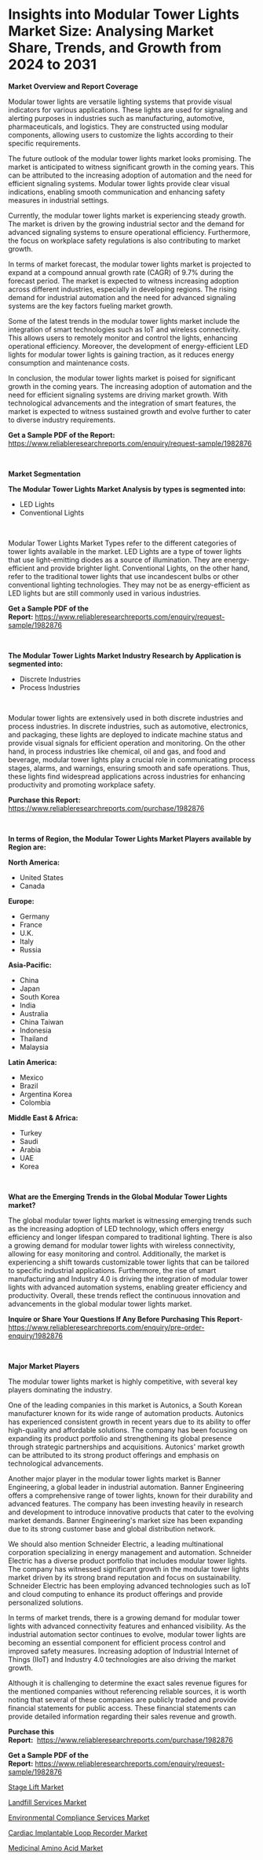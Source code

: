 <p><h1>Insights into Modular Tower Lights Market Size: Analysing Market Share, Trends, and Growth from 2024 to 2031</h1></p><p><strong>Market Overview and Report Coverage</strong></p>
<p><p>Modular tower lights are versatile lighting systems that provide visual indicators for various applications. These lights are used for signaling and alerting purposes in industries such as manufacturing, automotive, pharmaceuticals, and logistics. They are constructed using modular components, allowing users to customize the lights according to their specific requirements.</p><p>The future outlook of the modular tower lights market looks promising. The market is anticipated to witness significant growth in the coming years. This can be attributed to the increasing adoption of automation and the need for efficient signaling systems. Modular tower lights provide clear visual indications, enabling smooth communication and enhancing safety measures in industrial settings.</p><p>Currently, the modular tower lights market is experiencing steady growth. The market is driven by the growing industrial sector and the demand for advanced signaling systems to ensure operational efficiency. Furthermore, the focus on workplace safety regulations is also contributing to market growth.</p><p>In terms of market forecast, the modular tower lights market is projected to expand at a compound annual growth rate (CAGR) of 9.7% during the forecast period. The market is expected to witness increasing adoption across different industries, especially in developing regions. The rising demand for industrial automation and the need for advanced signaling systems are the key factors fueling market growth.</p><p>Some of the latest trends in the modular tower lights market include the integration of smart technologies such as IoT and wireless connectivity. This allows users to remotely monitor and control the lights, enhancing operational efficiency. Moreover, the development of energy-efficient LED lights for modular tower lights is gaining traction, as it reduces energy consumption and maintenance costs.</p><p>In conclusion, the modular tower lights market is poised for significant growth in the coming years. The increasing adoption of automation and the need for efficient signaling systems are driving market growth. With technological advancements and the integration of smart features, the market is expected to witness sustained growth and evolve further to cater to diverse industry requirements.</p></p>
<p><strong>Get a Sample PDF of the Report:</strong> <a href="https://www.reliableresearchreports.com/enquiry/request-sample/1982876">https://www.reliableresearchreports.com/enquiry/request-sample/1982876</a></p>
<p>&nbsp;</p>
<p><strong>Market Segmentation</strong></p>
<p><strong>The Modular Tower Lights Market Analysis by types is segmented into:</strong></p>
<p><ul><li>LED Lights</li><li>Conventional Lights</li></ul></p>
<p>&nbsp;</p>
<p><p>Modular Tower Lights Market Types refer to the different categories of tower lights available in the market. LED Lights are a type of tower lights that use light-emitting diodes as a source of illumination. They are energy-efficient and provide brighter light. Conventional Lights, on the other hand, refer to the traditional tower lights that use incandescent bulbs or other conventional lighting technologies. They may not be as energy-efficient as LED lights but are still commonly used in various industries.</p></p>
<p><strong>Get a Sample PDF of the Report:</strong>&nbsp;<a href="https://www.reliableresearchreports.com/enquiry/request-sample/1982876">https://www.reliableresearchreports.com/enquiry/request-sample/1982876</a></p>
<p>&nbsp;</p>
<p><strong>The Modular Tower Lights Market Industry Research by Application is segmented into:</strong></p>
<p><ul><li>Discrete Industries</li><li>Process Industries</li></ul></p>
<p>&nbsp;</p>
<p><p>Modular tower lights are extensively used in both discrete industries and process industries. In discrete industries, such as automotive, electronics, and packaging, these lights are deployed to indicate machine status and provide visual signals for efficient operation and monitoring. On the other hand, in process industries like chemical, oil and gas, and food and beverage, modular tower lights play a crucial role in communicating process stages, alarms, and warnings, ensuring smooth and safe operations. Thus, these lights find widespread applications across industries for enhancing productivity and promoting workplace safety.</p></p>
<p><strong>Purchase this Report:</strong>&nbsp; <a href="https://www.reliableresearchreports.com/purchase/1982876">https://www.reliableresearchreports.com/purchase/1982876</a></p>
<p>&nbsp;</p>
<p><strong>In terms of Region, the Modular Tower Lights Market Players available by Region are:</strong></p>
<p>
    <p> <strong> North America: </strong>
        <ul>
            <li>United States</li>
            <li>Canada</li>
        </ul>
        </p> 
    <p> <strong> Europe: </strong>
        <ul>
            <li>Germany</li>
            <li>France</li>
            <li>U.K.</li>
            <li>Italy</li>
            <li>Russia</li>
        </ul>
        </p> 
    <p> <strong> Asia-Pacific: </strong>
        <ul>
            <li>China</li>
            <li>Japan</li>
            <li>South Korea</li>
            <li>India</li>
            <li>Australia</li>
            <li>China Taiwan</li>
            <li>Indonesia</li>
            <li>Thailand</li>
            <li>Malaysia</li>
        </ul>
        </p> 
    <p> <strong> Latin America: </strong>
        <ul>
            <li>Mexico</li>
            <li>Brazil</li>
            <li>Argentina Korea</li>
            <li>Colombia</li>
        </ul>
        </p> 
    <p> <strong> Middle East & Africa: </strong>
        <ul>
            <li>Turkey</li>
            <li>Saudi</li>
            <li>Arabia</li>
            <li>UAE</li>
            <li>Korea</li>
        </ul>
    </p>
    </p>
<p>&nbsp;</p>
<p><strong>What are the Emerging Trends in the Global Modular Tower Lights market?</strong></p>
<p><p>The global modular tower lights market is witnessing emerging trends such as the increasing adoption of LED technology, which offers energy efficiency and longer lifespan compared to traditional lighting. There is also a growing demand for modular tower lights with wireless connectivity, allowing for easy monitoring and control. Additionally, the market is experiencing a shift towards customizable tower lights that can be tailored to specific industrial applications. Furthermore, the rise of smart manufacturing and Industry 4.0 is driving the integration of modular tower lights with advanced automation systems, enabling greater efficiency and productivity. Overall, these trends reflect the continuous innovation and advancements in the global modular tower lights market.</p></p>
<p><strong>Inquire or Share Your Questions If Any Before Purchasing This Report</strong>- <a href="https://www.reliableresearchreports.com/enquiry/pre-order-enquiry/1982876">https://www.reliableresearchreports.com/enquiry/pre-order-enquiry/1982876</a></p>
<p>&nbsp;</p>
<p><strong>Major Market Players</strong></p>
<p><p>The modular tower lights market is highly competitive, with several key players dominating the industry. </p><p>One of the leading companies in this market is Autonics, a South Korean manufacturer known for its wide range of automation products. Autonics has experienced consistent growth in recent years due to its ability to offer high-quality and affordable solutions. The company has been focusing on expanding its product portfolio and strengthening its global presence through strategic partnerships and acquisitions. Autonics' market growth can be attributed to its strong product offerings and emphasis on technological advancements.</p><p>Another major player in the modular tower lights market is Banner Engineering, a global leader in industrial automation. Banner Engineering offers a comprehensive range of tower lights, known for their durability and advanced features. The company has been investing heavily in research and development to introduce innovative products that cater to the evolving market demands. Banner Engineering's market size has been expanding due to its strong customer base and global distribution network.</p><p>We should also mention Schneider Electric, a leading multinational corporation specializing in energy management and automation. Schneider Electric has a diverse product portfolio that includes modular tower lights. The company has witnessed significant growth in the modular tower lights market driven by its strong brand reputation and focus on sustainability. Schneider Electric has been employing advanced technologies such as IoT and cloud computing to enhance its product offerings and provide personalized solutions.</p><p>In terms of market trends, there is a growing demand for modular tower lights with advanced connectivity features and enhanced visibility. As the industrial automation sector continues to evolve, modular tower lights are becoming an essential component for efficient process control and improved safety measures. Increasing adoption of Industrial Internet of Things (IIoT) and Industry 4.0 technologies are also driving the market growth.</p><p>Although it is challenging to determine the exact sales revenue figures for the mentioned companies without referencing reliable sources, it is worth noting that several of these companies are publicly traded and provide financial statements for public access. These financial statements can provide detailed information regarding their sales revenue and growth.</p></p>
<p><strong>Purchase this Report:</strong>&nbsp;&nbsp;<a href="https://www.reliableresearchreports.com/purchase/1982876">https://www.reliableresearchreports.com/purchase/1982876</a></p>
<p></p>
<p><strong>Get a Sample PDF of the Report:</strong>&nbsp;<a href="https://www.reliableresearchreports.com/enquiry/request-sample/1982876">https://www.reliableresearchreports.com/enquiry/request-sample/1982876</a></p>
<p><p><a href="https://github.com/marloy8/Market-Research-Report-List-2/blob/main/stage-lift-market.md">Stage Lift Market</a></p><p><a href="https://medium.com/@itzelheller546/landfill-services-market-size-cagr-trends-2024-2030-f37c9a566942">Landfill Services Market</a></p><p><a href="https://medium.com/@itzelheller546/environmental-compliance-services-market-insights-into-market-cagr-market-trends-and-growth-d153cf33d5fc">Environmental Compliance Services Market</a></p><p><a href="https://issuu.com/reportprime-2/docs/cardiac-implantable-loop-recorder-market-size-2030">Cardiac Implantable Loop Recorder Market</a></p><p><a href="https://issuu.com/reportprime-2/docs/medicinal-amino-acid-market-size-2030.pptx">Medicinal Amino Acid Market</a></p></p>